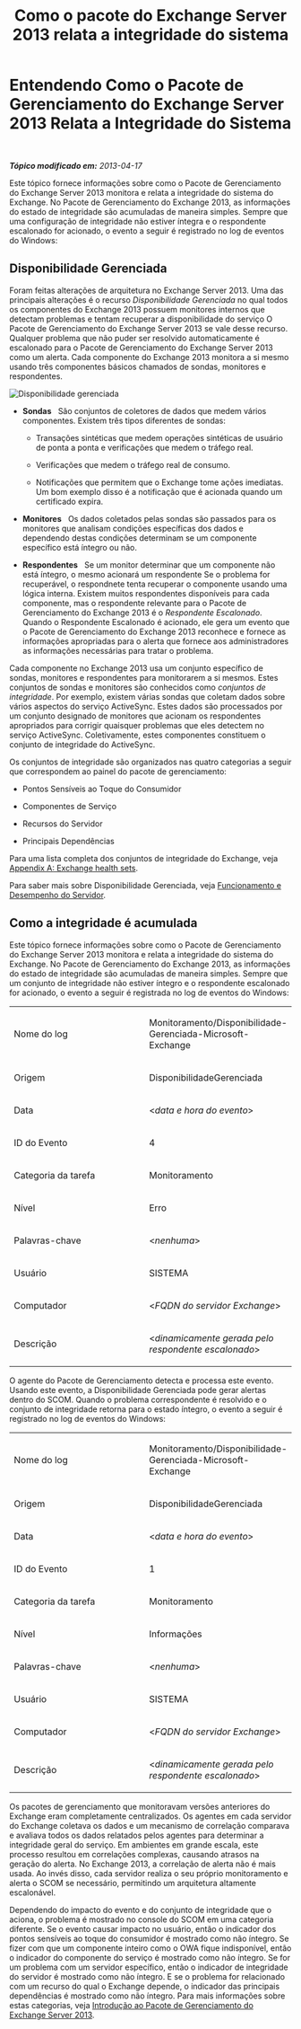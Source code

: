 ﻿---
title: Como o pacote do Exchange Server 2013 relata a integridade do sistema
TOCTitle: Entendendo Como o Pacote de Gerenciamento do Exchange Server 2013 Relata a Integridade do Sistema
ms:assetid: 6ca8847f-93fe-458d-bd43-7afad7fdd2f4
ms:mtpsurl: https://technet.microsoft.com/pt-br/library/Dn195910(v=EXCHG.150)
ms:contentKeyID: 53275643
ms.date: 08/29/2014
mtps_version: v=EXCHG.150
ms.translationtype: HT
---

# Entendendo Como o Pacote de Gerenciamento do Exchange Server 2013 Relata a Integridade do Sistema

 

_**Tópico modificado em:**  2013-04-17_

Este tópico fornece informações sobre como o Pacote de Gerenciamento do Exchange Server 2013 monitora e relata a integridade do sistema do Exchange. No Pacote de Gerenciamento do Exchange 2013, as informações do estado de integridade são acumuladas de maneira simples. Sempre que uma configuração de integridade não estiver íntegra e o respondente escalonado for acionado, o evento a seguir é registrado no log de eventos do Windows:

## Disponibilidade Gerenciada

Foram feitas alterações de arquitetura no Exchange Server 2013. Uma das principais alterações é o recurso *Disponibilidade Gerenciada* no qual todos os componentes do Exchange 2013 possuem monitores internos que detectam problemas e tentam recuperar a disponibilidade do serviço O Pacote de Gerenciamento do Exchange Server 2013 se vale desse recurso. Qualquer problema que não puder ser resolvido automaticamente é escalonado para o Pacote de Gerenciamento do Exchange Server 2013 como um alerta. Cada componente do Exchange 2013 monitora a si mesmo usando três componentes básicos chamados de sondas, monitores e respondentes.

![Disponibilidade gerenciada](images/Dn195910.dd5febae-d05e-4089-a3f5-1691b2d9a3d7(EXCHG.150).png "Disponibilidade gerenciada")

  - **Sondas**   São conjuntos de coletores de dados que medem vários componentes. Existem três tipos diferentes de sondas:
    
      - Transações sintéticas que medem operações sintéticas de usuário de ponta a ponta e verificações que medem o tráfego real.
    
      - Verificações que medem o tráfego real de consumo.
    
      - Notificações que permitem que o Exchange tome ações imediatas. Um bom exemplo disso é a notificação que é acionada quando um certificado expira.

  - **Monitores**   Os dados coletados pelas sondas são passados para os monitores que analisam condições específicas dos dados e dependendo destas condições determinam se um componente específico está íntegro ou não.

  - **Respondentes**   Se um monitor determinar que um componente não está íntegro, o mesmo acionará um respondente Se o problema for recuperável, o respondnete tenta recuperar o componente usando uma lógica interna. Existem muitos respondentes disponíveis para cada componente, mas o respondente relevante para o Pacote de Gerenciamento do Exchange 2013 é o *Respondente Escalonado*. Quando o Respondente Escalonado é acionado, ele gera um evento que o Pacote de Gerenciamento do Exchange 2013 reconhece e fornece as informações apropriadas para o alerta que fornece aos administradores as informações necessárias para tratar o problema.

Cada componente no Exchange 2013 usa um conjunto específico de sondas, monitores e respondentes para monitorarem a si mesmos. Estes conjuntos de sondas e monitores são conhecidos como *conjuntos de integridade*. Por exemplo, existem várias sondas que coletam dados sobre vários aspectos do serviço ActiveSync. Estes dados são processados por um conjunto designado de monitores que acionam os respondentes apropriados para corrigir quaisquer problemas que eles detectem no serviço ActiveSync. Coletivamente, estes componentes constituem o conjunto de integridade do ActiveSync.

Os conjuntos de integridade são organizados nas quatro categorias a seguir que correspondem ao painel do pacote de gerenciamento:

  - Pontos Sensíveis ao Toque do Consumidor

  - Componentes de Serviço

  - Recursos do Servidor

  - Principais Dependências

Para uma lista completa dos conjuntos de integridade do Exchange, veja [Appendix A: Exchange health sets](appendix-a-exchange-health-sets.md).

Para saber mais sobre Disponibilidade Gerenciada, veja [Funcionamento e Desempenho do Servidor](https://technet.microsoft.com/pt-br/library/jj150551\(v=exchg.150\)).

## Como a integridade é acumulada

Este tópico fornece informações sobre como o Pacote de Gerenciamento do Exchange Server 2013 monitora e relata a integridade do sistema do Exchange. No Pacote de Gerenciamento do Exchange 2013, as informações do estado de integridade são acumuladas de maneira simples. Sempre que um conjunto de integridade não estiver íntegro e o respondente escalonado for acionado, o evento a seguir é registrada no log de eventos do Windows:


<table>
<colgroup>
<col style="width: 50%" />
<col style="width: 50%" />
</colgroup>
<tbody>
<tr class="odd">
<td><p>Nome do log</p></td>
<td><p>Monitoramento/Disponibilidade-Gerenciada-Microsoft-Exchange</p></td>
</tr>
<tr class="even">
<td><p>Origem</p></td>
<td><p>DisponibilidadeGerenciada</p></td>
</tr>
<tr class="odd">
<td><p>Data</p></td>
<td><p>&lt;<em>data e hora do evento</em>&gt;</p></td>
</tr>
<tr class="even">
<td><p>ID do Evento</p></td>
<td><p>4</p></td>
</tr>
<tr class="odd">
<td><p>Categoria da tarefa</p></td>
<td><p>Monitoramento</p></td>
</tr>
<tr class="even">
<td><p>Nível</p></td>
<td><p>Erro</p></td>
</tr>
<tr class="odd">
<td><p>Palavras-chave</p></td>
<td><p>&lt;<em>nenhuma</em>&gt;</p></td>
</tr>
<tr class="even">
<td><p>Usuário</p></td>
<td><p>SISTEMA</p></td>
</tr>
<tr class="odd">
<td><p>Computador</p></td>
<td><p>&lt;<em>FQDN do servidor Exchange</em>&gt;</p></td>
</tr>
<tr class="even">
<td><p>Descrição</p></td>
<td><p>&lt;<em>dinamicamente gerada pelo respondente escalonado</em>&gt;</p></td>
</tr>
</tbody>
</table>


O agente do Pacote de Gerenciamento detecta e processa este evento. Usando este evento, a Disponibilidade Gerenciada pode gerar alertas dentro do SCOM. Quando o problema correspondente é resolvido e o conjunto de integridade retorna para o estado íntegro, o evento a seguir é registrado no log de eventos do Windows:


<table>
<colgroup>
<col style="width: 50%" />
<col style="width: 50%" />
</colgroup>
<tbody>
<tr class="odd">
<td><p>Nome do log</p></td>
<td><p>Monitoramento/Disponibilidade-Gerenciada-Microsoft-Exchange</p></td>
</tr>
<tr class="even">
<td><p>Origem</p></td>
<td><p>DisponibilidadeGerenciada</p></td>
</tr>
<tr class="odd">
<td><p>Data</p></td>
<td><p>&lt;<em>data e hora do evento</em>&gt;</p></td>
</tr>
<tr class="even">
<td><p>ID do Evento</p></td>
<td><p>1</p></td>
</tr>
<tr class="odd">
<td><p>Categoria da tarefa</p></td>
<td><p>Monitoramento</p></td>
</tr>
<tr class="even">
<td><p>Nível</p></td>
<td><p>Informações</p></td>
</tr>
<tr class="odd">
<td><p>Palavras-chave</p></td>
<td><p>&lt;<em>nenhuma</em>&gt;</p></td>
</tr>
<tr class="even">
<td><p>Usuário</p></td>
<td><p>SISTEMA</p></td>
</tr>
<tr class="odd">
<td><p>Computador</p></td>
<td><p>&lt;<em>FQDN do servidor Exchange</em>&gt;</p></td>
</tr>
<tr class="even">
<td><p>Descrição</p></td>
<td><p>&lt;<em>dinamicamente gerada pelo respondente escalonado</em>&gt;</p></td>
</tr>
</tbody>
</table>


Os pacotes de gerenciamento que monitoravam versões anteriores do Exchange eram completamente centralizados. Os agentes em cada servidor do Exchange coletava os dados e um mecanismo de correlação comparava e avaliava todos os dados relatados pelos agentes para determinar a integridade geral do serviço. Em ambientes em grande escala, este processo resultou em correlações complexas, causando atrasos na geração do alerta. No Exchange 2013, a correlação de alerta não é mais usada. Ao invés disso, cada servidor realiza o seu próprio monitoramento e alerta o SCOM se necessário, permitindo um arquitetura altamente escalonável.

Dependendo do impacto do evento e do conjunto de integridade que o aciona, o problema é mostrado no console do SCOM em uma categoria diferente. Se o evento causar impacto no usuário, então o indicador dos pontos sensíveis ao toque do consumidor é mostrado como não íntegro. Se fizer com que um componente inteiro como o OWA fique indisponível, então o indicador do componente do serviço é mostrado como não íntegro. Se for um problema com um servidor específico, então o indicador de integridade do servidor é mostrado como não íntegro. E se o problema for relacionado com um recurso do qual o Exchange depende, o indicador das principais dependências é mostrado como não íntegro. Para mais informações sobre estas categorias, veja [Introdução ao Pacote de Gerenciamento do Exchange Server 2013](getting-started-with-exchange-server-2013-management-pack.md).

